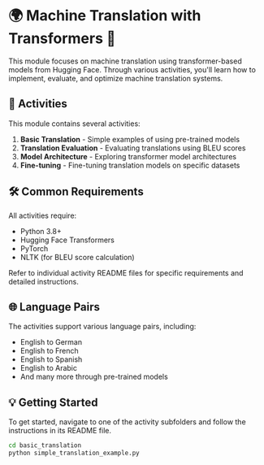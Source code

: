 # 🌍 Machine Translation with Transformers 🤖

This module focuses on machine translation using transformer-based models from Hugging Face. Through various activities, you'll learn how to implement, evaluate, and optimize machine translation systems.

## 📂 Activities

This module contains several activities:

1. **Basic Translation** - Simple examples of using pre-trained models
2. **Translation Evaluation** - Evaluating translations using BLEU scores
3. **Model Architecture** - Exploring transformer model architectures
4. **Fine-tuning** - Fine-tuning translation models on specific datasets

## 🛠️ Common Requirements

All activities require:
- Python 3.8+
- Hugging Face Transformers
- PyTorch
- NLTK (for BLEU score calculation)

Refer to individual activity README files for specific requirements and detailed instructions.

## 🌐 Language Pairs

The activities support various language pairs, including:
- English to German
- English to French 
- English to Spanish
- English to Arabic
- And many more through pre-trained models

## 💡 Getting Started

To get started, navigate to one of the activity subfolders and follow the instructions in its README file.

```bash
cd basic_translation
python simple_translation_example.py
``` 